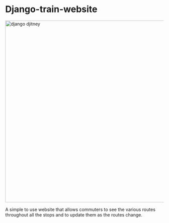 # Django-train-website

<img width="578" alt="django djitney" src="https://user-images.githubusercontent.com/35547130/233207845-13b6a80e-6fde-4d84-ac05-0368d5fb35a7.png">

A simple to use website that allows commuters to see the various routes throughout all the stops and to update them as the routes change.
